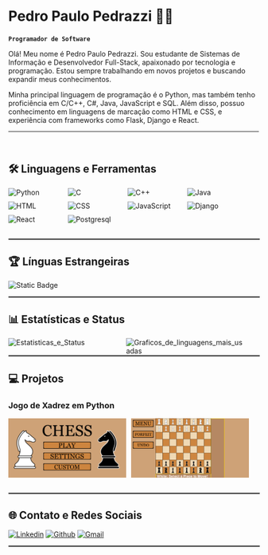 # Pedro Paulo Pedrazzi 👨‍💻

**`Programador de Software`**

Olá! Meu nome é Pedro Paulo Pedrazzi. Sou estudante de Sistemas de Informação e Desenvolvedor Full-Stack, apaixonado por tecnologia e programação. Estou sempre trabalhando em novos projetos e buscando expandir meus conhecimentos.

Minha principal linguagem de programação é o Python, mas também tenho proficiência em C/C++, C#, Java, JavaScript e SQL. Além disso, possuo conhecimento em linguagens de marcação como HTML e CSS, e experiência com frameworks como Flask, Django e React.

---
<br>

## **🛠️ Linguagens e Ferramentas**

<div style="display: flex; flex-wrap: wrap; gap: 10px; margin-bottom: 30px;">
<img alt="Python" width="90px" style="padding-right:20px" src="https://cdn.jsdelivr.net/gh/devicons/devicon@latest/icons/python/python-original.svg"/>
<img alt="C" width="90px" style="padding-right:20px" src="https://cdn.jsdelivr.net/gh/devicons/devicon@latest/icons/c/c-original.svg"/>
<img alt="C++" width="90px" style="padding-right:20px" src="https://cdn.jsdelivr.net/gh/devicons/devicon@latest/icons/cplusplus/cplusplus-original.svg"/>
<img alt="Java" width="90px" style="padding-right:20px" src="https://cdn.jsdelivr.net/gh/devicons/devicon@latest/icons/java/java-original.svg"/>
<img alt="HTML" width="90px" style="padding-right:20px" src="https://cdn.jsdelivr.net/gh/devicons/devicon@latest/icons/html5/html5-original.svg"/>
<img alt="CSS" width="90px" style="padding-right:20px" src="https://cdn.jsdelivr.net/gh/devicons/devicon@latest/icons/css3/css3-original.svg"/>
<img alt="JavaScript" width="90px" style="padding-right:20px" src="https://cdn.jsdelivr.net/gh/devicons/devicon@latest/icons/javascript/javascript-original.svg"/>
<img alt="Django" width="90px" style="padding-right:20px" src="https://cdn.jsdelivr.net/gh/devicons/devicon@latest/icons/django/django-plain.svg"/>
<img alt="React" width="90px" style="padding-right:20px" src="https://cdn.jsdelivr.net/gh/devicons/devicon@latest/icons/react/react-original.svg"/>
<img alt="Postgresql" width="90px" style="padding-right:20px" src="https://cdn.jsdelivr.net/gh/devicons/devicon@latest/icons/postgresql/postgresql-original.svg"/>        
</div>

<hr style="border: 1px solid gray; width: 100%;">

## **🏆 Línguas Estrangeiras**
<div align="left">
<img alt="Static Badge" src="https://img.shields.io/badge/INGL%C3%8AS-C2-blue?style=for-the-badge&labelColor=blue&color=black">
</div>

<hr style="border: 1px solid gray; width: 100%;">

## **📊 Estatísticas e Status**

<div align="left">
<img alt="Estatisticas_e_Status" align="left" width="47%" src="https://github-readme-stats.vercel.app/api?username=PedroPauloPedrazzi&show_icons=true&theme=merko&include_all_commits=true&count_private=true"/>
<img alt="Graficos_de_linguagens_mais_usadas" align="left" width="47%" src="https://github-readme-stats.vercel.app/api/top-langs/?username=PedroPauloPedrazzi&layout=donut&theme=merko"/>
</div>

<hr style="border: 1px solid gray; width: 100%;">

## **💻 Projetos**

### **Jogo de Xadrez em Python**

<div style="display: flex; flex-wrap: wrap; gap: 10px; margin-bottom: 30px;">
  <img alt="Initial_Chess_Screen" width="47%" src="https://github.com/PedroPauloPedrazzi/PedroPauloPedrazzi/blob/main/imagens/Initial%20screen.png"/>
  <img alt="Main_Chess_Game" width="47%" src="https://github.com/PedroPauloPedrazzi/PedroPauloPedrazzi/blob/main/imagens/Main%20game.png"/>
</div>

<hr style="border: 1px solid gray; width: 100%;">

## **🌐 Contato e Redes Sociais**

<div align="left">
<a href="https://www.linkedin.com/in/pedropedrazzi"><img alt="Linkedin" src="https://img.shields.io/badge/LinkedIn-0077B5?style=for-the-badge&logo=linkedin&logoColor=white"/></a>
<a href="https://github.com/PedroPauloPedrazzi"><img alt="Github" src="https://img.shields.io/badge/GitHub-100000?style=for-the-badge&logo=github&logoColor=white"/></a>
<a href="mailto:pedroppedrazzi@gmail.com"><img alt="Gmail" src="https://img.shields.io/badge/Gmail-D14836?style=for-the-badge&logo=gmail&logoColor=white"/></a>
</div>

<hr style="border: 1px solid gray; width: 100%;">

